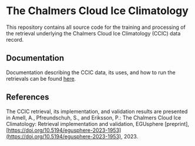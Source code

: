 # The Chalmers Cloud Ice Climatology

This repository contains all source code for the training and processing of the
retrieval underlying the Chalmers Cloud Ice Climatology (CCIC) data record.

## Documentation

Documentation describing the CCIC data, its uses, and how to run the retrievals can be found [here](https://ccic.readthedocs.io/en/latest/intro.html).

## References

The CCIC retrieval, its implementation, and validation results are presented in Amell, A., Pfreundschuh, S., and Eriksson, P.: The Chalmers Cloud Ice Climatology: Retrieval implementation and validation, EGUsphere [preprint], [https://doi.org/10.5194/egusphere-2023-1953](https://doi.org/10.5194/egusphere-2023-1953), 2023. 
